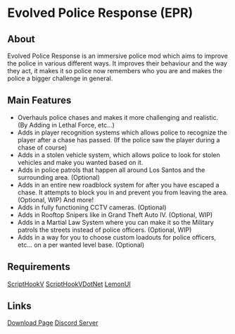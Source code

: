 # Evolved Police Response (EPR)
## About
Evolved Police Response is an immersive police mod which aims to improve the police in various different ways. It improves their behaviour and the way they act, it makes it so police now remembers who you are and makes the police a bigger challenge in general.
## Main Features
- Overhauls police chases and makes it more challenging and realistic. (By Adding in Lethal Force, etc...)
- Adds in player recognition systems which allows police to recognize the player after a chase has passed. (If the police saw the player during a chase of course)
- Adds in a stolen vehicle system, which allows police to look for stolen vehicles and make you wanted based on it.
- Adds in police patrols that happen all around Los Santos and the surrounding area. (Optional)
- Adds in an entire new roadblock system for after you have escaped a chase. It attempts to block you in and prevent you from leaving the area. (Optional, WIP)
And more!
- Adds in fully functioning CCTV cameras. (Optional)
- Adds in Rooftop Snipers like in Grand Theft Auto IV. (Optional, WIP)
- Adds in a Martial Law System where you can make it so the Military patrols the streets instead of police officers. (Optional, WIP)
- Adds in a way for you to choose custom loadouts for police officers, etc... on a per wanted level base. (Optional)
## Requirements
[ScriptHookV](http://www.dev-c.com/gtav/scripthookv/)
[ScriptHookVDotNet](https://www.gta5-mods.com/tools/scripthookv-net)
[LemonUI](https://www.gta5-mods.com/tools/lemonui)
## Links
[Download Page](https://www.gta5-mods.com/scripts/evolved-police-response)
[Discord Server](https://discord.gg/qHDSFYq5aA)
